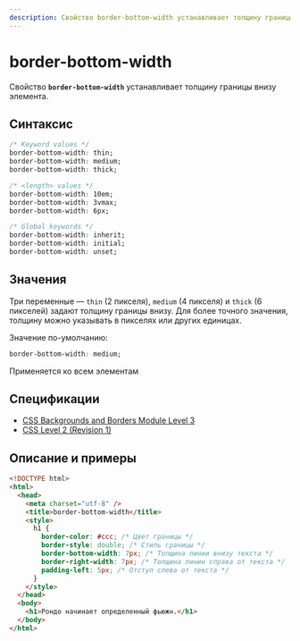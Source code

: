 ```yaml
---
description: Свойство border-bottom-width устанавливает толщину границы внизу элемента
---
```


# border-bottom-width

Свойство **`border-bottom-width`** устанавливает толщину границы внизу элемента.

## Синтаксис

```css
/* Keyword values */
border-bottom-width: thin;
border-bottom-width: medium;
border-bottom-width: thick;

/* <length> values */
border-bottom-width: 10em;
border-bottom-width: 3vmax;
border-bottom-width: 6px;

/* Global keywords */
border-bottom-width: inherit;
border-bottom-width: initial;
border-bottom-width: unset;
```

## Значения

Три переменные — `thin` (2 пикселя), `medium` (4 пикселя) и `thick` (6 пикселей) задают толщину границы внизу. Для более точного значения, толщину можно указывать в пикселях или других единицах.

Значение по-умолчанию:

```css
border-bottom-width: medium;
```

Применяется ко всем элементам

## Спецификации

- [CSS Backgrounds and Borders Module Level 3](http://dev.w3.org/csswg/css3-background/#the-border-width)
- [CSS Level 2 (Revision 1)](http://www.w3.org/TR/CSS2/box.html#border-width-properties)

## Описание и примеры

```html
<!DOCTYPE html>
<html>
  <head>
    <meta charset="utf-8" />
    <title>border-bottom-width</title>
    <style>
      h1 {
        border-color: #ccc; /* Цвет границы */
        border-style: double; /* Стиль границы */
        border-bottom-width: 7px; /* Толщина линии внизу текста */
        border-right-width: 7px; /* Толщина линии справа от текста */
        padding-left: 5px; /* Отступ слева от текста */
      }
    </style>
  </head>
  <body>
    <h1>Рондо начинает определенный фьюжн.</h1>
  </body>
</html>
```
